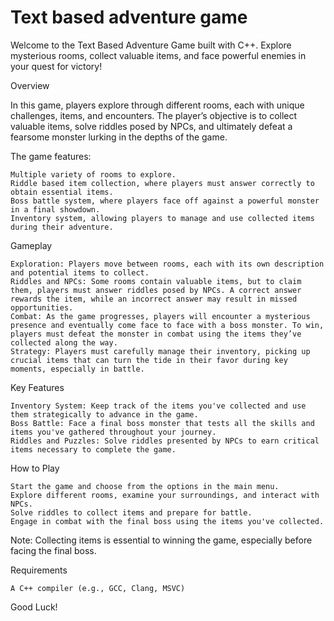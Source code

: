 # Text based adventure game

Welcome to the Text Based Adventure Game built with C++. Explore mysterious rooms, collect valuable items, and face powerful enemies in your quest for victory!

Overview

In this game, players explore through different rooms, each with unique challenges, items, and encounters. The player’s objective is to collect valuable items, solve riddles posed by NPCs, and ultimately defeat a fearsome monster lurking in the depths of the game.

The game features:

    Multiple variety of rooms to explore.
    Riddle based item collection, where players must answer correctly to obtain essential items.
    Boss battle system, where players face off against a powerful monster in a final showdown.
    Inventory system, allowing players to manage and use collected items during their adventure.

Gameplay

    Exploration: Players move between rooms, each with its own description and potential items to collect.
    Riddles and NPCs: Some rooms contain valuable items, but to claim them, players must answer riddles posed by NPCs. A correct answer rewards the item, while an incorrect answer may result in missed opportunities.
    Combat: As the game progresses, players will encounter a mysterious presence and eventually come face to face with a boss monster. To win, players must defeat the monster in combat using the items they’ve collected along the way.
    Strategy: Players must carefully manage their inventory, picking up crucial items that can turn the tide in their favor during key moments, especially in battle.

Key Features

    Inventory System: Keep track of the items you've collected and use them strategically to advance in the game.
    Boss Battle: Face a final boss monster that tests all the skills and items you've gathered throughout your journey.
    Riddles and Puzzles: Solve riddles presented by NPCs to earn critical items necessary to complete the game.

How to Play

    Start the game and choose from the options in the main menu.
    Explore different rooms, examine your surroundings, and interact with NPCs.
    Solve riddles to collect items and prepare for battle.
    Engage in combat with the final boss using the items you've collected.

Note: Collecting items is essential to winning the game, especially before facing the final boss.

Requirements

    A C++ compiler (e.g., GCC, Clang, MSVC)

Good Luck!


